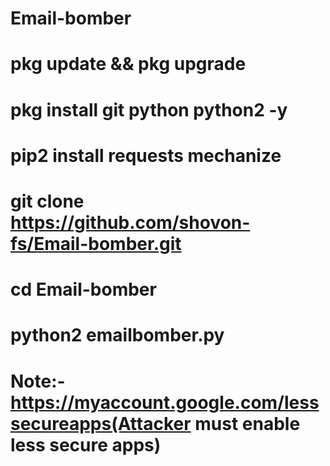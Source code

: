 # Email-bomber

# pkg update && pkg upgrade

# pkg install git python python2 -y

# pip2 install requests mechanize 

# git clone https://github.com/shovon-fs/Email-bomber.git

# cd Email-bomber

# python2 emailbomber.py

# Note:- https://myaccount.google.com/lesssecureapps(Attacker must enable less secure apps)
